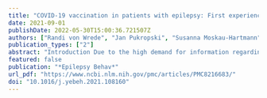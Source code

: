 ```yaml
---
title: "COVID-19 vaccination in patients with epilepsy: First experiences in a German tertiary epilepsy center"
date: 2021-09-01
publishDate: 2022-05-30T15:00:36.721507Z
authors: ["Randi von Wrede", "Jan Pukropski", "Susanna Moskau-Hartmann", "Rainer Surges", "Tobias Baumgartner"]
publication_types: ["2"]
abstract: "Introduction Due to the high demand for information regarding COVID-19 vaccination in people with epilepsy (PWE), we assessed the symptoms and seizure control of PWE following their COVID-19 vaccination.  Methods All adult patients who were treated at our center were asked to report on their vaccination status and, if vaccinated, about their experiences following their first COVID-19 vaccination with regard to adverse effects and seizure control.  Results Fifty-four PWE have already received their first vaccination against COVID-19 (27 female, 20% seizure free, 96textless% on antiseizure medication) and were included in the study. Two-thirds tolerated the vaccines generally either very well or well. Thirty-three percent reported general vaccination adverse effects. The most frequently reported general adverse effects were, in descending order, headache, fatigue and fever, and shivering. With regard to epilepsy-related adverse effects, one patient reported increased seizure frequency one day after the first COVID-19 vaccination was administered, and one reported the occurrence of a new seizure type. None of the patients reported a status epilepticus or aggravation of preexisting adverse effects.  Conclusions Our data suggest that vaccination against COVID-19 appears to be well tolerated in PWE, supporting the recommendation of vaccination to PWE."
featured: false
publication: "*Epilepsy Behav*"
url_pdf: "https://www.ncbi.nlm.nih.gov/pmc/articles/PMC8216683/"
doi: "10.1016/j.yebeh.2021.108160"
---
```


